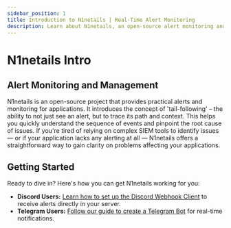 ```yaml
---
sidebar_position: 1
title: Introduction to N1netails | Real-Time Alert Monitoring
description: Learn about N1netails, an open-source alert monitoring and management tool. Understand its 'tail-following' concept for rapid issue diagnosis and root cause analysis.
---
```


# N1netails Intro

## Alert Monitoring and Management
N1netails is an open-source project that provides practical alerts and monitoring for applications. It introduces the concept of 'tail-following' – the ability to not just see an alert, but to trace its path and context. This helps you quickly understand the sequence of events and pinpoint the root cause of issues. If you're tired of relying on complex SIEM tools to identify issues — or if your application lacks any alerting at all — N1netails offers a straightforward way to gain clarity on problems affecting your applications.

## Getting Started

Ready to dive in? Here's how you can get N1netails working for you:

*   **Discord Users:** [Learn how to set up the Discord Webhook Client](./n1netails-discord-webhook-client/create-webhook.md) to receive alerts directly in your server.
*   **Telegram Users:** [Follow our guide to create a Telegram Bot](./n1netails-telegram-client/create-bot.md) for real-time notifications.